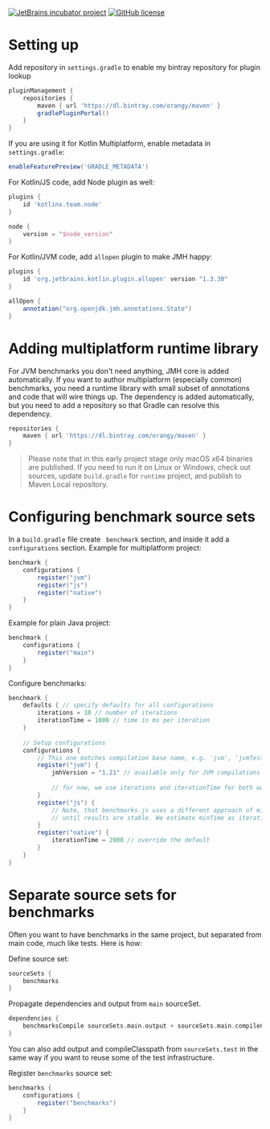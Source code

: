[![JetBrains incubator project](https://jb.gg/badges/incubator.svg)](https://confluence.jetbrains.com/display/ALL/JetBrains+on+GitHub)
[![GitHub license](https://img.shields.io/badge/license-Apache%20License%202.0-blue.svg?style=flat)](https://www.apache.org/licenses/LICENSE-2.0)

# Setting up

Add repository in `settings.gradle` to enable my bintray repository for plugin lookup

```groovy
pluginManagement {
    repositories {
        maven { url 'https://dl.bintray.com/orangy/maven' }
        gradlePluginPortal()
    }
}
```

If you are using it for Kotlin Multiplatform, enable metadata in `settings.gradle`:

```groovy
enableFeaturePreview('GRADLE_METADATA')
```

For Kotlin/JS code, add Node plugin as well:

```groovy
plugins {
    id 'kotlinx.team.node' 
}

node {
    version = "$node_version"
}
```

For Kotlin/JVM code, add `allopen` plugin to make JMH happy:

```groovy
plugins {
    id 'org.jetbrains.kotlin.plugin.allopen' version "1.3.30"
}

allOpen {
    annotation("org.openjdk.jmh.annotations.State")
}
```

# Adding multiplatform runtime library

For JVM benchmarks you don't need anything, JMH core is added automatically.
If you want to author multiplatform (especially common) benchmarks, you need a runtime library with small subset of 
annotations and code that will wire things up. The dependency is added automatically, but you need to add a repository
so that Gradle can resolve this dependency. 

```groovy
repositories {
    maven { url 'https://dl.bintray.com/orangy/maven' }
}
```

> Please note that in this early project stage only macOS x64 binaries are published. 
If you need to run it on Linux or Windows, check out sources, update `build.gradle` for `runtime` project, and publish
to Maven Local repository.   

# Configuring benchmark source sets

In a `build.gradle` file create ` benchmark` section, and inside it add a `configurations` section.
Example for multiplatform project:

```groovy
benchmark {
    configurations {
        register("jvm") 
        register("js")
        register("native")
    }
}
```

Example for plain Java project:

```groovy
benchmark {
    configurations {
        register("main") 
    }
}
```

Configure benchmarks:

```groovy
benchmark {
    defaults { // specify defaults for all configurations
        iterations = 10 // number of iterations
        iterationTime = 1000 // time in ms per iteration
    }
    
    // Setup configurations
    configurations {
        // This one matches compilation base name, e.g. 'jvm', 'jvmTest', etc
        register("jvm") {
            jmhVersion = "1.21" // available only for JVM compilations & Java source sets
            
            // for now, we use iterations and iterationTime for both warmup and measurements
        }
        register("js") {
            // Note, that benchmarks.js uses a different approach of minTime & maxTime and run benchmarks
            // until results are stable. We estimate minTime as iterationTime and maxTime as iterationTime*iterations
        }
        register("native") {
            iterationTime = 2000 // override the default
        }
    }
}
```

# Separate source sets for benchmarks

Often you want to have benchmarks in the same project, but separated from main code, much like tests. Here is how:

Define source set:
```groovy
sourceSets {
    benchmarks
}
```

Propagate dependencies and output from `main` sourceSet. 

```groovy
dependencies {
    benchmarksCompile sourceSets.main.output + sourceSets.main.compileClasspath 
}
```

You can also add output and compileClasspath from `sourceSets.test` in the same way if you want 
to reuse some of the test infrastructure.


Register `benchmarks` source set:

```groovy
benchmarks {
    configurations {
        register("benchmarks")    
    }
}
```
